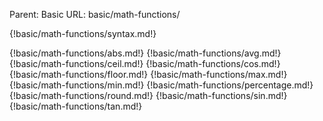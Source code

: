 Parent: Basic
URL: basic/math-functions/

{!basic/math-functions/syntax.md!}

{!basic/math-functions/abs.md!}
{!basic/math-functions/avg.md!}
{!basic/math-functions/ceil.md!}
{!basic/math-functions/cos.md!}
{!basic/math-functions/floor.md!}
{!basic/math-functions/max.md!}
{!basic/math-functions/min.md!}
{!basic/math-functions/percentage.md!}
{!basic/math-functions/round.md!}
{!basic/math-functions/sin.md!}
{!basic/math-functions/tan.md!}

